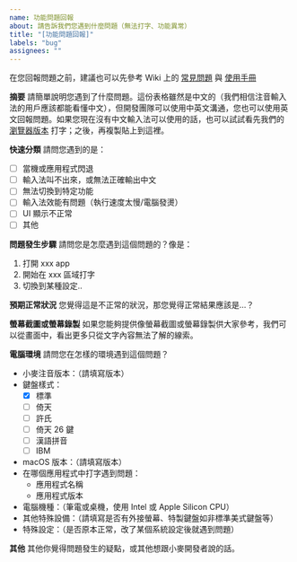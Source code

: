 ```yaml
---
name: 功能問題回報
about: 請告訴我們您遇到什麼問題（無法打字、功能異常）
title: "[功能問題回報]"
labels: "bug"
assignees: ""
---
```


在您回報問題之前，建議也可以先參考 Wiki 上的 [常見問題](https://github.com/openvanilla/McBopomofo/wiki/%E5%B8%B8%E8%A6%8B%E5%95%8F%E9%A1%8C) 與 [使用手冊](https://github.com/openvanilla/McBopomofo/wiki/%E4%BD%BF%E7%94%A8%E6%89%8B%E5%86%8A)

**摘要**
請簡單說明您遇到了什麼問題。這份表格雖然是中文的（我們相信注音輸入法的用戶應該都能看懂中文），但開發團隊可以使用中英文溝通，您也可以使用英文回報問題。如果您現在沒有中文輸入法可以使用的話，也可以試試看先我們的 [瀏覽器版本](https://openvanilla.github.io/McBopomofoWeb/) 打字；之後，再複製貼上到這裡。

**快速分類**
請問您遇到的是：

- [ ] 當機或應用程式閃退
- [ ] 輸入法叫不出來，或無法正確輸出中文
- [ ] 無法切換到特定功能
- [ ] 輸入法效能有問題（執行速度太慢/電腦發燙）
- [ ] UI 顯示不正常
- [ ] 其他

**問題發生步驟**
請問您是怎麼遇到這個問題的？像是：

1. 打開 xxx app
2. 開始在 xxx 區域打字
3. 切換到某種設定..

**預期正常狀況**
您覺得這是不正常的狀況，那您覺得正常結果應該是…？

**螢幕截圖或螢幕錄製**
如果您能夠提供像螢幕截圖或螢幕錄製供大家參考，我們可以從畫面中，看出更多只從文字內容無法了解的線索。

**電腦環境**
請問您在怎樣的環境遇到這個問題？

- 小麥注音版本：（請填寫版本）
- 鍵盤樣式：
  - [x] 標準
  - [ ] 倚天
  - [ ] 許氏
  - [ ] 倚天 26 鍵
  - [ ] 漢語拼音
  - [ ] IBM
- macOS 版本：（請填寫版本）
- 在哪個應用程式中打字遇到問題：
  - 應用程式名稱
  - 應用程式版本
- 電腦機種：（筆電或桌機，使用 Intel 或 Apple Silicon CPU）
- 其他特殊設備：（請填寫是否有外接螢幕、特製鍵盤如非標準美式鍵盤等）
- 特殊設定：（是否原本正常，改了某個系統設定後就遇到問題）

**其他**
其他你覺得問題發生的疑點，或其他想跟小麥開發者說的話。
